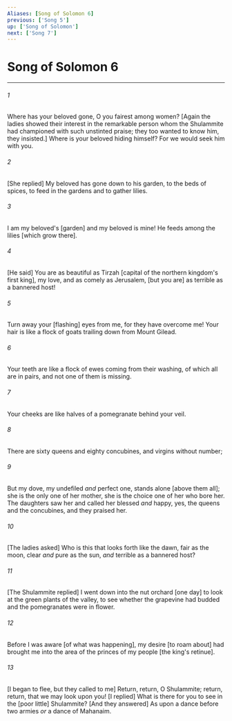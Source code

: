```yaml
---
Aliases: [Song of Solomon 6]
previous: ['Song 5']
up: ['Song of Solomon']
next: ['Song 7']
---
```

# Song of Solomon 6

***














###### 1 






Where has your beloved gone, O you fairest among women? [Again the ladies showed their interest in the remarkable person whom the Shulammite had championed with such unstinted praise; they too wanted to know him, they insisted.] Where is your beloved hiding himself? For we would seek him with you. 













###### 2 






[She replied] My beloved has gone down to his garden, to the beds of spices, to feed in the gardens and to gather lilies. 













###### 3 






I am my beloved's [garden] and my beloved is mine! He feeds among the lilies [which grow there]. 













###### 4 






[He said] You are as beautiful as Tirzah [capital of the northern kingdom's first king], my love, and as comely as Jerusalem, [but you are] as terrible as a bannered host! 













###### 5 






Turn away your [flashing] eyes from me, for they have overcome me! Your hair is like a flock of goats trailing down from Mount Gilead. 













###### 6 






Your teeth are like a flock of ewes coming from their washing, of which all are in pairs, and not one of them is missing. 













###### 7 






Your cheeks are like halves of a pomegranate behind your veil. 













###### 8 






There are sixty queens and eighty concubines, and virgins without number; 













###### 9 






But my dove, my undefiled _and_ perfect one, stands alone [above them all]; she is the only one of her mother, she is the choice one of her who bore her. The daughters saw her and called her blessed _and_ happy, yes, the queens and the concubines, and they praised her. 













###### 10 






[The ladies asked] Who is this that looks forth like the dawn, fair as the moon, clear _and_ pure as the sun, _and_ terrible as a bannered host? 













###### 11 






[The Shulammite replied] I went down into the nut orchard [one day] to look at the green plants of the valley, to see whether the grapevine had budded and the pomegranates were in flower. 













###### 12 






Before I was aware [of what was happening], my desire [to roam about] had brought me into the area of the princes of my people [the king's retinue]. 













###### 13 






[I began to flee, but they called to me] Return, return, O Shulammite; return, return, that we may look upon you! [I replied] What is there for you to see in the [poor little] Shulammite? [And they answered] As upon a dance before two armies _or_ a dance of Mahanaim.
